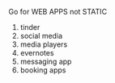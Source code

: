 Go for WEB APPS  not STATIC
1. tinder
2. social media
3. media players
4. evernotes
5. messaging app
6. booking apps
